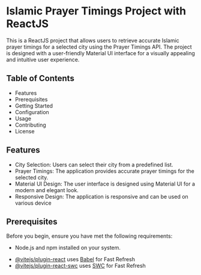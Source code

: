 # Islamic Prayer Timings Project with ReactJS

This is a ReactJS project that allows users to retrieve accurate Islamic prayer timings for a selected city using the Prayer Timings API. The project is designed with a user-friendly Material UI interface for a visually appealing and intuitive user experience.


## Table of Contents

   * Features
   * Prerequisites
   * Getting Started
   * Configuration
   * Usage
   * Contributing
   * License


## Features

   * City Selection: Users can select their city from a predefined list.
   * Prayer Timings: The application provides accurate prayer timings for the selected city.
   * Material UI Design: The user interface is designed using Material UI for a modern and elegant look.
   * Responsive Design: The application is responsive and can be used on various device


## Prerequisites

Before you begin, ensure you have met the following requirements:

   * Node.js and npm installed on your system.

- [@vitejs/plugin-react](https://github.com/vitejs/vite-plugin-react/blob/main/packages/plugin-react/README.md) uses [Babel](https://babeljs.io/) for Fast Refresh
- [@vitejs/plugin-react-swc](https://github.com/vitejs/vite-plugin-react-swc) uses [SWC](https://swc.rs/) for Fast Refresh

